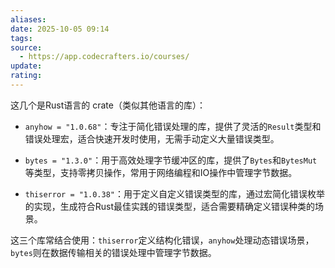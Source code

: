 ```yaml
---
aliases:
date: 2025-10-05 09:14
tags:
source:
  - https://app.codecrafters.io/courses/
update:
rating:
---
```


这几个是Rust语言的 crate（类似其他语言的库）：

- `anyhow = "1.0.68"`：专注于简化错误处理的库，提供了灵活的`Result`类型和错误处理宏，适合快速开发时使用，无需手动定义大量错误类型。

- `bytes = "1.3.0"`：用于高效处理字节缓冲区的库，提供了`Bytes`和`BytesMut`等类型，支持零拷贝操作，常用于网络编程和IO操作中管理字节数据。

- `thiserror = "1.0.38"`：用于定义自定义错误类型的库，通过宏简化错误枚举的实现，生成符合Rust最佳实践的错误类型，适合需要精确定义错误种类的场景。

这三个库常结合使用：`thiserror`定义结构化错误，`anyhow`处理动态错误场景，`bytes`则在数据传输相关的错误处理中管理字节数据。
